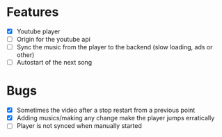 # Features

- [x] Youtube player
- [ ] Origin for the youtube api
- [ ] Sync the music from the player to the backend (slow loading, ads or other)
- [ ] Autostart of the next song

# Bugs

- [x] Sometimes the video after a stop restart from a previous point
- [x] Adding musics/making any change make the player jumps erratically
- [ ] Player is not synced when manually started
